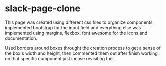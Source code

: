 # slack-page-clone

This page was created using different css files to organize components, implemented bootstrap for the input field and everything else was 
implemented using margins, flexbox, font awesome for the icons and documentation.

Used borders around boxes throught the creation process to get a sense of the box's width and height, 
then commented them out after finish working on that specific component just incase revisiting the.
